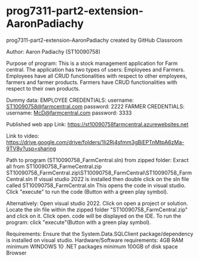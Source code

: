 # prog7311-part2-extension-AaronPadiachy
prog7311-part2-extension-AaronPadiachy created by GitHub Classroom

Author: Aaron Padiachy (ST10090758)

Purpose of program: This is a stock management application for Farm central. The application has two types of users: Employees and Farmers. Employees have all CRUD functionalities with respect to other employees, farmers and farmer products. Farmers have CRUD functionalities with respect to their own products.

Dummy data: 
EMPLOYEE CREDENTIALS: 
username: ST10090758@farmcentral.com 
password: 2222 
FARMER CREDENTIALS: 
username: McD@farmcentral.com 
password: 3333

Published web app Link: https://st10090758farmcentral.azurewebsites.net 

Link to video: https://drive.google.com/drive/folders/1Ii2Rj4sfmm3gBiEPTnMtpA6zMa-9TV8y?usp=sharing

Path to program (ST10090758_FarmCentral.sln) from zipped folder: 
Exract all from ST10090758_FarmeCentral.zip ST10090758_FarmCentral.zip\ST10090758_FarmCentral\ST10090758_FarmCentral.sln If visual studio 2022 is installed then double click on the sln file called ST10090758_FarmCentral.sln This opens the code in visual studio. Click "execute" to run the code (Button with a green play symbol).

Alternatively: 
Open visual studio 2022. Click on open a project or solution. Locate the sln file within the zipped folder "ST10090758_FarmCentral.zip" and click on it. Click open. code will be displayed on the IDE. To run the program: click "execute"(Button with a green play symbol).

Requirements: 
Ensure that the System.Data.SQLClient package/dependency is installed on visual studio. 
Hardware/Software requirements: 
4GB RAM minimum 
WINDOWS 10 
.NET packages 
minimum 100GB of disk space 
Browser
